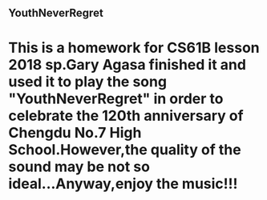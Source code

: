 ## YouthNeverRegret

# This is a homework for CS61B lesson 2018 sp.Gary Agasa finished it and used it to play the song "YouthNeverRegret" in order to celebrate the 120th anniversary of Chengdu No.7 High School.However,the quality of the sound may be not so ideal...Anyway,enjoy the music!!!
